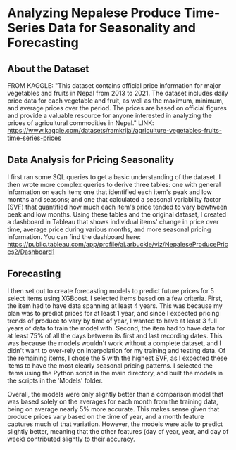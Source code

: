 # Analyzing Nepalese Produce Time-Series Data for Seasonality and Forecasting

## About the Dataset
  FROM KAGGLE: "This dataset contains official price information for major vegetables and fruits in Nepal from 2013 to 2021. The dataset includes daily price data for each vegetable and fruit, as well as the maximum, minimum, and average prices over the period. The prices are based on official figures and provide a valuable resource for anyone interested in analyzing the prices of agricultural commodities in Nepal."
  LINK: https://www.kaggle.com/datasets/ramkrijal/agriculture-vegetables-fruits-time-series-prices

## Data Analysis for Pricing Seasonality  
I first ran some SQL queries to get a basic understanding of the dataset. I then wrote more complex queries to derive three tables: one with general information on each item; one that identified each item's peak and low months and seasons; and one that calculated a seasonal variability factor (SVF) that quantified how much each item's price tended to vary bewtween peak and low months. Using these tables and the original dataset, I created a dashboard in Tableau that shows individual items' change in price over time, average price during various months, and more seasonal pricing information. You can find the dashboard here: https://public.tableau.com/app/profile/aj.arbuckle/viz/NepaleseProducePrices2/Dashboard1

## Forecasting 
I then set out to create forecasting models to predict future prices for 5 select items using XGBoost. I selected items based on a few criteria. First, the item had to have data spanning at least 4 years. This was because my plan was to predict prices for at least 1 year, and since I expected pricing trends of produce to vary by time of year, I wanted to have at least 3 full years of data to train the model with. Second, the item had to have data for at least 75% of all the days between its first and last recording dates. This was because the models wouldn't work without a complete dataset, and I didn't want to over-rely on interpolation for my training and testing data. Of the remaining items, I chose the 5 with the highest SVF, as I expected these items to have the most clearly seasonal pricing patterns. I selected the items using the Python script in the main directory, and built the models in the scripts in the 'Models' folder. 

Overall, the models were only slightly better than a comparison model that was based solely on the averages for each month from the training data, being on average nearly 5% more accurate. This makes sense given that produce prices vary based on the time of year, and a month feature captures much of that variation. However, the models were able to predict slightly better, meaning that the other features (day of year, year, and day of week) contributed slightly to their accuracy. 

